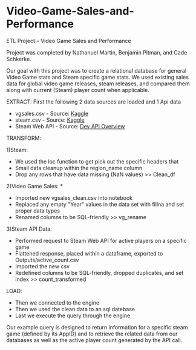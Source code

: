# Video-Game-Sales-and-Performance
ETL Project – Video Game Sales and Performance

Project was completed by Nathanuel Martin, Benjamin Pitman, and Cade Schkerke.

Our goal with this project was to create a relational database for general Video Game stats and Steam specific game stats. We used existing sales data for global video game releases, steam releases, and compared them along with current (Steam) player count when applicable. 

EXTRACT: First the following 2 data sources are loaded and 1 Api data
<ul>
  <li>vgsales.csv - Source: <a href="https://www.kaggle.com/gregorut/videogamesales">Kaggle</a></li>
  <li>steam.csv - Source: <a href="https://www.kaggle.com/nikdavis/steam-store-games">Kaggle</a></li>
  <li>Steam Web API - Source: <a href="https://partner.steamgames.com/doc/webapi_overview">Dev API Overview</a></li>
</ul>


TRANSFORM:

1)Steam:
* We used the loc function to get pick out the specific headers that 
* Small data cleanup within the region_name column
* Drop any rows that have data missing (NaN values) >> Clean_df

2)Video Game Sales:
* 
* Imported new vgsales_clean.csv into notebook
* Replaced any empty "Year" values in the data set with fillna and set proper data types
* Renamed columns to be SQL-friendly >> vg_rename

3)Steam API Data:
* Performed request to Steam Web API for active players on a specific game
* Flattened response, placed within a dataframe, exported to Outputs/active_count.csv
* Imported the new csv
* Redefined columns to be SQL-friendly, dropped duplicates, and set index >> count_transformed

LOAD: 

* Then we connected to the engine
* Then we used the clean data to an sql datebase
* Last we execute the query through the engine

Our example query is designed to return information for a specific steam game (defined by its AppID) and to retrieve the related data from our databases as well as the active player count generated by the API call.

